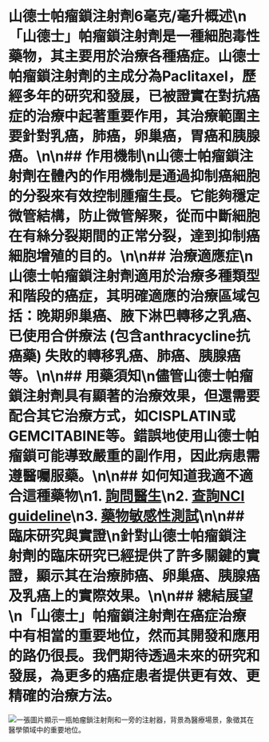 # 山德士帕瘤鎖注射劑6毫克/毫升概述\n「山德士」帕瘤鎖注射劑是一種細胞毒性藥物，其主要用於治療各種癌症。山德士帕瘤鎖注射劑的主成分為Paclitaxel，歷經多年的研究和發展，已被證實在對抗癌症的治療中起著重要作用，其治療範圍主要針對乳癌，肺癌，卵巢癌，胃癌和胰腺癌。\n\n## 作用機制\n山德士帕瘤鎖注射劑在體內的作用機制是通過抑制癌細胞的分裂來有效控制腫瘤生長。它能夠穩定微管結構，防止微管解聚，從而中斷細胞在有絲分裂期間的正常分裂，達到抑制癌細胞增殖的目的。\n\n## 治療適應症\n山德士帕瘤鎖注射劑適用於治療多種類型和階段的癌症，其明確適應的治療區域包括：晚期卵巢癌、腋下淋巴轉移之乳癌、已使用合併療法 (包含anthracycline抗癌藥) 失敗的轉移乳癌、肺癌、胰腺癌等。\n\n## 用藥須知\n儘管山德士帕瘤鎖注射劑具有顯著的治療效果，但還需要配合其它治療方式，如CISPLATIN或GEMCITABINE等。錯誤地使用山德士帕瘤鎖可能導致嚴重的副作用，因此病患需遵醫囑服藥。\n\n## 如何知道我適不適合這種藥物\n1. [詢問醫生](./text/1-1.html)\n2. [查詢NCI guideline](./text/1-2.html)\n3. [藥物敏感性測試](./text/1-3.html)\n\n## 臨床研究與實證\n針對山德士帕瘤鎖注射劑的臨床研究已經提供了許多關鍵的實證，顯示其在治療肺癌、卵巢癌、胰腺癌及乳癌上的實際效果。\n\n## 總結展望\n「山德士」帕瘤鎖注射劑在癌症治療中有相當的重要地位，然而其開發和應用的路仍很長。我們期待透過未來的研究和發展，為更多的癌症患者提供更有效、更精確的治療方法。
![一張圖片顯示一瓶帕瘤鎖注射劑和一旁的注射器，背景為醫療場景，象徵其在醫學領域中的重要地位。](None)
